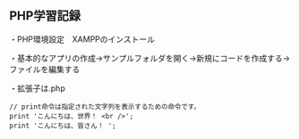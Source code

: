 ## PHP学習記録

・PHP環境設定　XAMPPのインストール

・基本的なアプリの作成→サンプルフォルダを開く→新規にコードを作成する→ファイルを編集する

・拡張子は.php  

    // print命令は指定された文字列を表示するための命令です。
    print 'こんにちは、世界！ <br />';
    print 'こんにちは、皆さん！ ';

